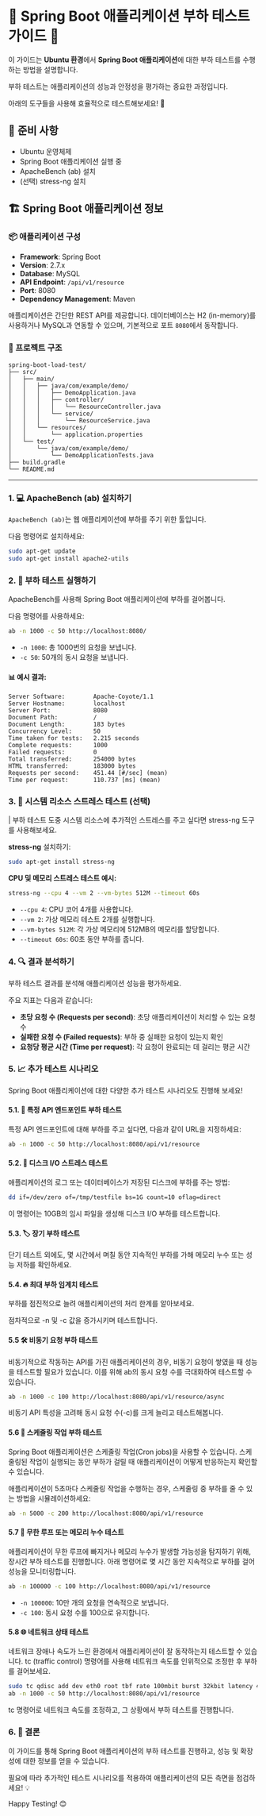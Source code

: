 # 🌟 Spring Boot 애플리케이션 부하 테스트 가이드 🌟

이 가이드는 **Ubuntu 환경**에서 **Spring Boot 애플리케이션**에 대한 부하 테스트를 수행하는 방법을 설명합니다. 

부하 테스트는 애플리케이션의 성능과 안정성을 평가하는 중요한 과정입니다. 

아래의 도구들을 사용해 효율적으로 테스트해보세요! 🚀

## 🔧 준비 사항

- Ubuntu 운영체제
- Spring Boot 애플리케이션 실행 중
- ApacheBench (ab) 설치
- (선택) stress-ng 설치

## 🏗️ Spring Boot 애플리케이션 정보

### 📦 애플리케이션 구성

- **Framework**: Spring Boot
- **Version**: 2.7.x
- **Database**: MySQL
- **API Endpoint**: `/api/v1/resource`
- **Port**: 8080
- **Dependency Management**: Maven

애플리케이션은 간단한 REST API를 제공합니다. 데이터베이스는 H2 (in-memory)를 사용하거나 MySQL과 연동할 수 있으며, 기본적으로 포트 `8080`에서 동작합니다.

### 📂 프로젝트 구조
```text
spring-boot-load-test/
├── src/
│   ├── main/
│   │   ├── java/com/example/demo/
│   │   │   ├── DemoApplication.java
│   │   │   ├── controller/
│   │   │   │   └── ResourceController.java
│   │   │   └── service/
│   │   │       └── ResourceService.java
│   │   └── resources/
│   │       └── application.properties
│   └── test/
│       └── java/com/example/demo/
│           └── DemoApplicationTests.java
├── build.gradle
└── README.md

```

---

### 1. 💻 ApacheBench (ab) 설치하기

`ApacheBench (ab)`는 웹 애플리케이션에 부하를 주기 위한 툴입니다. 

다음 명령어로 설치하세요:
```bash
sudo apt-get update
sudo apt-get install apache2-utils
```

### 2. 🚀 부하 테스트 실행하기

ApacheBench를 사용해 Spring Boot 애플리케이션에 부하를 걸어봅니다. 

다음 명령어를 사용하세요:
```bash
ab -n 1000 -c 50 http://localhost:8080/
```

- `-n 1000`: 총 1000번의 요청을 보냅니다.
- `-c 50`: 50개의 동시 요청을 보냅니다.


#### 📊 예시 결과:
```text
Server Software:        Apache-Coyote/1.1
Server Hostname:        localhost
Server Port:            8080
Document Path:          /
Document Length:        183 bytes
Concurrency Level:      50
Time taken for tests:   2.215 seconds
Complete requests:      1000
Failed requests:        0
Total transferred:      254000 bytes
HTML transferred:       183000 bytes
Requests per second:    451.44 [#/sec] (mean)
Time per request:       110.737 [ms] (mean)
```


### 3. 🧠 시스템 리소스 스트레스 테스트 (선택)

| 부하 테스트 도중 시스템 리소스에 추가적인 스트레스를 주고 싶다면 stress-ng 도구를 사용해보세요.

**stress-ng** 설치하기:

```bash
sudo apt-get install stress-ng
```

**CPU 및 메모리 스트레스 테스트 예시:**

```bash
stress-ng --cpu 4 --vm 2 --vm-bytes 512M --timeout 60s
```

- `--cpu 4`: CPU 코어 4개를 사용합니다.
- `--vm 2`: 가상 메모리 테스트 2개를 실행합니다.
- `--vm-bytes 512M`: 각 가상 메모리에 512MB의 메모리를 할당합니다.
- `--timeout 60s`: 60초 동안 부하를 줍니다.

  
### 4. 🔍 결과 분석하기

부하 테스트 결과를 분석해 애플리케이션 성능을 평가하세요. 

주요 지표는 다음과 같습니다:

- **초당 요청 수 (Requests per second)**: 초당 애플리케이션이 처리할 수 있는 요청 수
- **실패한 요청 수 (Failed requests)**: 부하 중 실패한 요청이 있는지 확인
- **요청당 평균 시간 (Time per request)**: 각 요청이 완료되는 데 걸리는 평균 시간

### 5. 📈 추가 테스트 시나리오

Spring Boot 애플리케이션에 대한 다양한 추가 테스트 시나리오도 진행해 보세요!

#### 5.1. 🔄 특정 API 엔드포인트 부하 테스트

특정 API 엔드포인트에 대해 부하를 주고 싶다면, 다음과 같이 URL을 지정하세요:

```bash
ab -n 1000 -c 50 http://localhost:8080/api/v1/resource
```

#### 5.2. 💾 디스크 I/O 스트레스 테스트

애플리케이션의 로그 또는 데이터베이스가 저장된 디스크에 부하를 주는 방법:

```bash
dd if=/dev/zero of=/tmp/testfile bs=1G count=10 oflag=direct
```

이 명령어는 10GB의 임시 파일을 생성해 디스크 I/O 부하를 테스트합니다.

#### 5.3. 🏷️ 장기 부하 테스트

단기 테스트 외에도, 몇 시간에서 며칠 동안 지속적인 부하를 가해 메모리 누수 또는 성능 저하를 확인하세요.

#### 5.4. 🔥 최대 부하 임계치 테스트

부하를 점진적으로 늘려 애플리케이션의 처리 한계를 알아보세요. 

점차적으로 -n 및 -c 값을 증가시키며 테스트합니다.

#### 5.5 🛠️ 비동기 요청 부하 테스트

비동기적으로 작동하는 API를 가진 애플리케이션의 경우, 비동기 요청이 쌓였을 때 성능을 테스트할 필요가 있습니다. 
이를 위해 ab의 동시 요청 수를 극대화하여 테스트할 수 있습니다.

```bash
ab -n 1000 -c 100 http://localhost:8080/api/v1/resource/async
```

비동기 API 특성을 고려해 동시 요청 수(-c)를 크게 늘리고 테스트해봅니다.

#### 5.6 📅 스케줄링 작업 부하 테스트

Spring Boot 애플리케이션은 스케줄링 작업(Cron jobs)을 사용할 수 있습니다. 
스케줄링된 작업이 실행되는 동안 부하가 걸릴 때 애플리케이션이 어떻게 반응하는지 확인할 수 있습니다.

애플리케이션이 5초마다 스케줄링 작업을 수행하는 경우, 스케줄링 중 부하를 줄 수 있는 방법을 시뮬레이션하세요:

```bash
ab -n 5000 -c 200 http://localhost:8080/api/v1/resource
```

#### 5.7 🔄 무한 루프 또는 메모리 누수 테스트
애플리케이션이 무한 루프에 빠지거나 메모리 누수가 발생할 가능성을 탐지하기 위해, 장시간 부하 테스트를 진행합니다. 아래 명령어로 몇 시간 동안 지속적으로 부하를 걸어 성능을 모니터링합니다.

```bash
ab -n 100000 -c 100 http://localhost:8080/api/v1/resource
```
- `-n 100000`: 10만 개의 요청을 연속적으로 보냅니다.
- `-c 100`: 동시 요청 수를 100으로 유지합니다.

#### 5.8 🌐 네트워크 상태 테스트

네트워크 장애나 속도가 느린 환경에서 애플리케이션이 잘 동작하는지 테스트할 수 있습니다. 
tc (traffic control) 명령어를 사용해 네트워크 속도를 인위적으로 조정한 후 부하를 걸어보세요.

```bash
sudo tc qdisc add dev eth0 root tbf rate 100mbit burst 32kbit latency 400ms
ab -n 1000 -c 50 http://localhost:8080/api/v1/resource
```

tc 명령어로 네트워크 속도를 조정하고, 그 상황에서 부하 테스트를 진행합니다.

### 6. 🎯 결론

이 가이드를 통해 Spring Boot 애플리케이션의 부하 테스트를 진행하고, 성능 및 확장성에 대한 정보를 얻을 수 있습니다. 

필요에 따라 추가적인 테스트 시나리오를 적용하여 애플리케이션의 모든 측면을 점검하세요! 💡

Happy Testing! 😊
